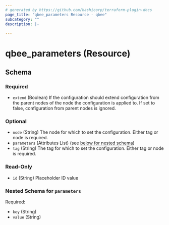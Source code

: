 ```yaml
---
# generated by https://github.com/hashicorp/terraform-plugin-docs
page_title: "qbee_parameters Resource - qbee"
subcategory: ""
description: |-
  
---
```


# qbee_parameters (Resource)





<!-- schema generated by tfplugindocs -->
## Schema

### Required

- `extend` (Boolean) If the configuration should extend configuration from the parent nodes of the node the configuration is applied to. If set to false, configuration from parent nodes is ignored.

### Optional

- `node` (String) The node for which to set the configuration. Either tag or node is required.
- `parameters` (Attributes List) (see [below for nested schema](#nestedatt--parameters))
- `tag` (String) The tag for which to set the configuration. Either tag or node is required.

### Read-Only

- `id` (String) Placeholder ID value

<a id="nestedatt--parameters"></a>
### Nested Schema for `parameters`

Required:

- `key` (String)
- `value` (String)
